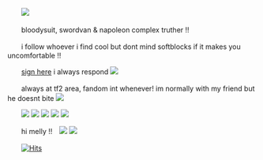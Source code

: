 　　![](https://files.catbox.moe/r4iy6h.webp)
  
　　bloodysuit, swordvan & napoleon complex truther !!
  
　　i follow whoever i find cool but dont mind softblocks if it makes you uncomfortable !!
  
　　[sign here](https://retrospring.net/@coffeencola) i always respond ![](https://files.catbox.moe/v8kmeb.gif)

　　always at tf2 area, fandom int whenever! im normally with my friend but he doesnt bite ![](https://files.catbox.moe/803hvh.gif)

　　![](https://files.catbox.moe/h4rsdb.gif) ![](https://files.catbox.moe/jstxhs.gif) ![](https://files.catbox.moe/9tyg3o.gif) ![](https://files.catbox.moe/vsn4hz.png) ![](https://files.catbox.moe/3e1c6j.gif)
  
　　hi melly !!　![](https://files.catbox.moe/w29qmu.gif) ![](https://files.catbox.moe/zhphql.gif)

　　[![Hits](https://hits.seeyoufarm.com/api/count/incr/badge.svg?url=https%3A%2F%2Fgithub.com%2Fgjbae1212%2Fhit-counter&count_bg=%23000000&title_bg=%236E4B90&icon=&icon_color=%23E7E7E7&title=views&edge_flat=true)](https://hits.seeyoufarm.com)
















